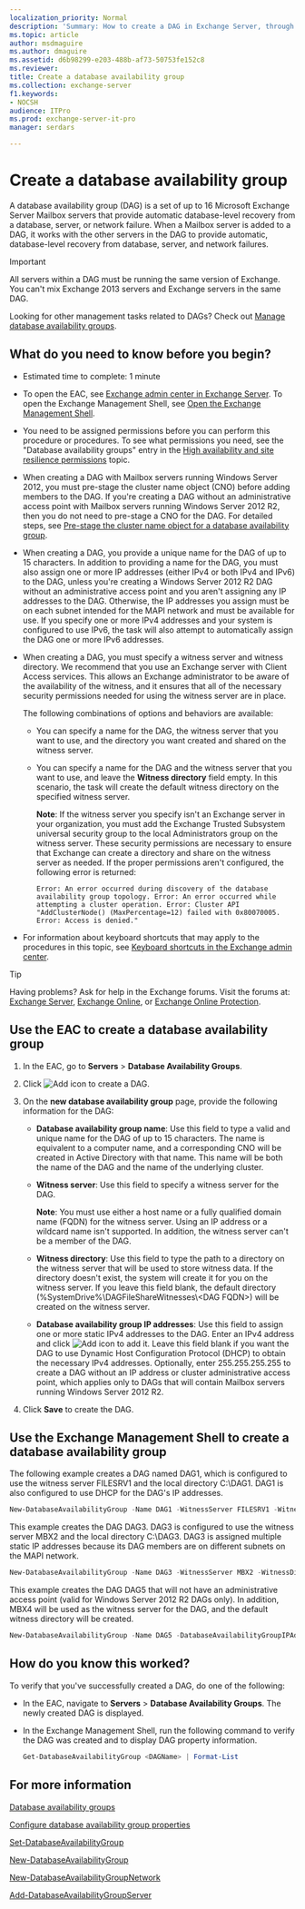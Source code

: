 ```yaml
---
localization_priority: Normal
description: 'Summary: How to create a DAG in Exchange Server, through the Exchange admin center (EAC) or the Exchange Management Shell.'
ms.topic: article
author: msdmaguire
ms.author: dmaguire
ms.assetid: d6b98299-e203-488b-af73-50753fe152c8
ms.reviewer:
title: Create a database availability group
ms.collection: exchange-server
f1.keywords:
- NOCSH
audience: ITPro
ms.prod: exchange-server-it-pro
manager: serdars

---
```


# Create a database availability group

A database availability group (DAG) is a set of up to 16 Microsoft Exchange Server Mailbox servers that provide automatic database-level recovery from a database, server, or network failure. When a Mailbox server is added to a DAG, it works with the other servers in the DAG to provide automatic, database-level recovery from database, server, and network failures.

> [!IMPORTANT]
> All servers within a DAG must be running the same version of Exchange. You can't mix Exchange 2013 servers and Exchange servers in the same DAG.

Looking for other management tasks related to DAGs? Check out [Manage database availability groups](manage-dags.md).

## What do you need to know before you begin?

- Estimated time to complete: 1 minute

- To open the EAC, see [Exchange admin center in Exchange Server](../../architecture/client-access/exchange-admin-center.md). To open the Exchange Management Shell, see [Open the Exchange Management Shell](/powershell/exchange/open-the-exchange-management-shell).

- You need to be assigned permissions before you can perform this procedure or procedures. To see what permissions you need, see the "Database availability groups" entry in the [High availability and site resilience permissions](../../permissions/feature-permissions/ha-permissions.md) topic.

- When creating a DAG with Mailbox servers running Windows Server 2012, you must pre-stage the cluster name object (CNO) before adding members to the DAG. If you're creating a DAG without an administrative access point with Mailbox servers running Windows Server 2012 R2, then you do not need to pre-stage a CNO for the DAG. For detailed steps, see [Pre-stage the cluster name object for a database availability group](pre-stage-dag-cnos.md).

- When creating a DAG, you provide a unique name for the DAG of up to 15 characters. In addition to providing a name for the DAG, you must also assign one or more IP addresses (either IPv4 or both IPv4 and IPv6) to the DAG, unless you're creating a Windows Server 2012 R2 DAG without an administrative access point and you aren't assigning any IP addresses to the DAG. Otherwise, the IP addresses you assign must be on each subnet intended for the MAPI network and must be available for use. If you specify one or more IPv4 addresses and your system is configured to use IPv6, the task will also attempt to automatically assign the DAG one or more IPv6 addresses.

- When creating a DAG, you must specify a witness server and witness directory. We recommend that you use an Exchange server with Client Access services. This allows an Exchange administrator to be aware of the availability of the witness, and it ensures that all of the necessary security permissions needed for using the witness server are in place.

  The following combinations of options and behaviors are available:

  - You can specify a name for the DAG, the witness server that you want to use, and the directory you want created and shared on the witness server.

  - You can specify a name for the DAG and the witness server that you want to use, and leave the **Witness directory** field empty. In this scenario, the task will create the default witness directory on the specified witness server.

    **Note**: If the witness server you specify isn't an Exchange server in your organization, you must add the Exchange Trusted Subsystem universal security group to the local Administrators group on the witness server. These security permissions are necessary to ensure that Exchange can create a directory and share on the witness server as needed. If the proper permissions aren't configured, the following error is returned:

    `Error: An error occurred during discovery of the database availability group topology. Error: An error occurred while attempting a cluster operation. Error: Cluster API "AddClusterNode() (MaxPercentage=12) failed with 0x80070005. Error: Access is denied."`

- For information about keyboard shortcuts that may apply to the procedures in this topic, see [Keyboard shortcuts in the Exchange admin center](../../about-documentation/exchange-admin-center-keyboard-shortcuts.md).

> [!TIP]
> Having problems? Ask for help in the Exchange forums. Visit the forums at: [Exchange Server](https://social.technet.microsoft.com/forums/office/home?category=exchangeserver), [Exchange Online](https://social.technet.microsoft.com/forums/msonline/home?forum=onlineservicesexchange), or [Exchange Online Protection](https://social.technet.microsoft.com/forums/forefront/home?forum=FOPE).

## Use the EAC to create a database availability group

1. In the EAC, go to **Servers** \> **Database Availability Groups**.

2. Click ![Add icon](../../media/ITPro_EAC_AddIcon.png) to create a DAG.

3. On the **new database availability group** page, provide the following information for the DAG:

   - **Database availability group name**: Use this field to type a valid and unique name for the DAG of up to 15 characters. The name is equivalent to a computer name, and a corresponding CNO will be created in Active Directory with that name. This name will be both the name of the DAG and the name of the underlying cluster.

   - **Witness server**: Use this field to specify a witness server for the DAG.

     **Note**: You must use either a host name or a fully qualified domain name (FQDN) for the witness server. Using an IP address or a wildcard name isn't supported. In addition, the witness server can't be a member of the DAG.

   - **Witness directory**: Use this field to type the path to a directory on the witness server that will be used to store witness data. If the directory doesn't exist, the system will create it for you on the witness server. If you leave this field blank, the default directory (%SystemDrive%\DAGFileShareWitnesses\\<DAG FQDN\>) will be created on the witness server.

   - **Database availability group IP addresses**: Use this field to assign one or more static IPv4 addresses to the DAG. Enter an IPv4 address and click ![Add icon](../../media/ITPro_EAC_AddIcon.png) to add it. Leave this field blank if you want the DAG to use Dynamic Host Configuration Protocol (DHCP) to obtain the necessary IPv4 addresses. Optionally, enter 255.255.255.255 to create a DAG without an IP address or cluster administrative access point, which applies only to DAGs that will contain Mailbox servers running Windows Server 2012 R2.

4. Click **Save** to create the DAG.

## Use the Exchange Management Shell to create a database availability group

The following example creates a DAG named DAG1, which is configured to use the witness server FILESRV1 and the local directory C:\DAG1. DAG1 is also configured to use DHCP for the DAG's IP addresses.

```powershell
New-DatabaseAvailabilityGroup -Name DAG1 -WitnessServer FILESRV1 -WitnessDirectory C:\DAG1
```

This example creates the DAG DAG3. DAG3 is configured to use the witness server MBX2 and the local directory C:\DAG3. DAG3 is assigned multiple static IP addresses because its DAG members are on different subnets on the MAPI network.

```powershell
New-DatabaseAvailabilityGroup -Name DAG3 -WitnessServer MBX2 -WitnessDirectory C:\DAG3 -DatabaseAvailabilityGroupIPAddresses 10.0.0.8,192.168.0.8
```

This example creates the DAG DAG5 that will not have an administrative access point (valid for Windows Server 2012 R2 DAGs only). In addition, MBX4 will be used as the witness server for the DAG, and the default witness directory will be created.

```powershell
New-DatabaseAvailabilityGroup -Name DAG5 -DatabaseAvailabilityGroupIPAddresses ([System.Net.IPAddress]::None) -WitnessServer MBX4
```

## How do you know this worked?

To verify that you've successfully created a DAG, do one of the following:

- In the EAC, navigate to **Servers** \> **Database Availability Groups**. The newly created DAG is displayed.

- In the Exchange Management Shell, run the following command to verify the DAG was created and to display DAG property information.

  ```powershell
  Get-DatabaseAvailabilityGroup <DAGName> | Format-List
  ```

## For more information

[Database availability groups](../../high-availability/database-availability-groups/database-availability-groups.md)

[Configure database availability group properties](configure-dag-properties.md)

[Set-DatabaseAvailabilityGroup](/powershell/module/exchange/set-databaseavailabilitygroup)

[New-DatabaseAvailabilityGroup](/powershell/module/exchange/new-databaseavailabilitygroup)

[New-DatabaseAvailabilityGroupNetwork](/powershell/module/exchange/new-databaseavailabilitygroupnetwork)

[Add-DatabaseAvailabilityGroupServer](/powershell/module/exchange/add-databaseavailabilitygroupserver)